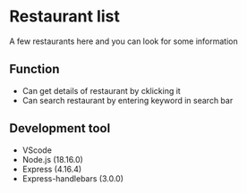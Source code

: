 Restaurant list
=
A few restaurants here and you can look for some information

Function 
--
* Can get details of restaurant by cklicking it
* Can search restaurant by entering keyword in search bar


Development tool
--
* VScode
* Node.js (18.16.0)
* Express (4.16.4)
* Express-handlebars (3.0.0)
